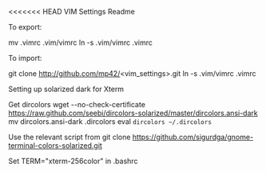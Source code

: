 <<<<<<< HEAD
VIM Settings Readme

To export:

mv .vimrc .vim/vimrc
ln -s .vim/vimrc .vimrc

To import:

git clone http://github.com/mp42/<vim_settings>.git
ln -s .vim/vimrc .vimrc

Setting up solarized dark for Xterm

Get dircolors
wget --no-check-certificate https://raw.github.com/seebi/dircolors-solarized/master/dircolors.ansi-dark
mv dircolors.ansi-dark .dircolors
eval `dircolors ~/.dircolors`

Use the relevant script from git clone https://github.com/sigurdga/gnome-terminal-colors-solarized.git

Set TERM="xterm-256color" in .bashrc

